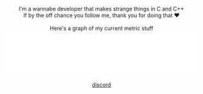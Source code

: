 <p align="center">
  <a>I'm a wannabe developer that makes strange things in C and C++</a><br>
  <a>If by the off chance you follow me, thank you for doing that ❤️</a><br><br>
    <a>Here's a graph of my current metric stuff</a><br>
<img style="margin: auto" src="/metrics.plugin.languages.details.svg" alt="algorithm"><br>
<br>
<a href="https://discord.com/users/836443801781927987">discord</a>
</p>
  <!--
**typingforfun/typingforfun** is a ✨ _special_ ✨ repository because its `README.md` (this file) appears on your GitHub profile.

Here are some ideas to get you started:

- 🔭 I’m currently working on ...
- 🌱 I’m currently learning ...
- 👯 I’m looking to collaborate on ...
- 🤔 I’m looking for help with ...
- 💬 Ask me about ...
- 📫 How to reach me: ...
- 😄 Pronouns: ...
- ⚡ Fun fact: ...
-->
